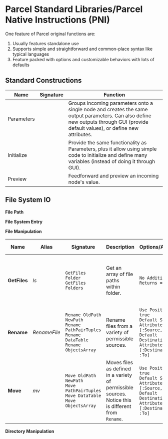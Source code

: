 # Parcel Standard Libraries/Parcel Native Instructions (PNI)

<!-- We may or may not move this to Parcel Open Standards -->

One feature of Parcel original functions are:

1. Usually features standalone use
2. Supports simple and straightforward and common-place syntax like typical languages
3. Feature packed with options and customizable behaviors with lots of defaults

## Standard Constructions

|Name|Signature|Function|
|-|-|-|
|Parameters||Groups incoming parameters onto a single node and creates the same output parameters. Can also define new outputs through GUI (provide default values), or define new attributes.|
|Initialize||Provide the same functionality as Parameters, plus it allow using simple code to initialize and define many variables (instead of doing it through GUI).|
|Preview||Feedforward and preview an incoming node's value.|

## File System IO

**File Path**

**File System Entry**

**File Manipulation**

|Name|Alias|Signature|Description|Options/Attributes|Additional Returns|NExT Mapping|
|-|-|-|-|-|-|-|
|**GetFiles**|*ls*|`GetFiles Folder`<br/>`GetFiles Folders`|Get an array of file paths within folder.|`No Additional Returns = false`|File paths<br/>File names<br/>File names without extentions<br/>File extensions<br/>File sizes|`System.IO.Directory.EnumerateFiles`|
|**Rename**|*RenameFile*|`Rename OldPath NewPath`<br/>`Rename PathPairTuples`<br/>`Rename DataTable`<br/>`Rename ObjectsArray`|Rename files from a variety of permissible sources.|`Use Positional = true`<br/>`Default Source Attribute Names = [:Source, :From]`<br/>`Default Destination Attribute Names = [:Destination, :To]`||`System.IO.Directory.EnumerateFiles`|
|**Move**|*mv*|`Move OldPath NewPath`<br/>`Move PathPairTuples`<br/>`Move DataTable`<br/>`Move ObjectsArray`|Moves files as defined in a variety of permissible sources. Notice this is different from `Rename`.|`Use Positional = true`<br/>`Default Source Attribute Names = [:Source, :From]`<br/>`Default Destination Attribute Names = [:Destination, :To]`||`System.IO.Directory.EnumerateFiles`|

**Directory Manipulation**